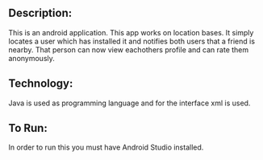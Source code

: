 ## Description:
This is an android application. This app works on location bases. It simply locates a user which has installed it and notifies both users that a friend is nearby. That person can now view eachothers profile and can rate them anonymously.

## Technology:
Java is used as programming language and for the interface xml is used.

## To Run:
In order to run this you must have Android Studio installed.



 
